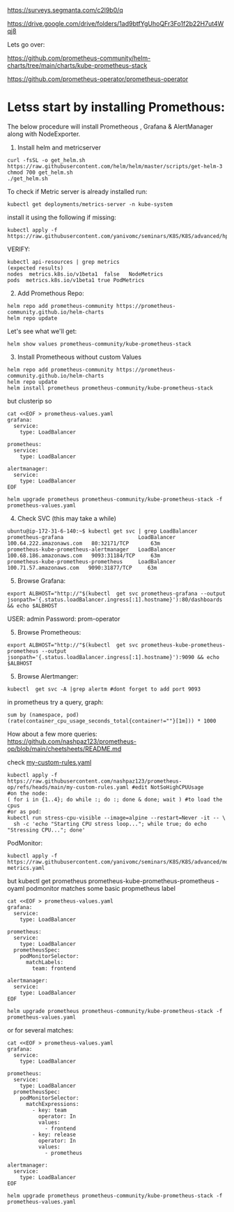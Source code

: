 https://surveys.segmanta.com/c2l9b0/q

https://drive.google.com/drive/folders/1ad9btfYgUhoQFr3Fo1f2b22H7ut4Wqj8

Lets go over:

https://github.com/prometheus-community/helm-charts/tree/main/charts/kube-prometheus-stack

https://github.com/prometheus-operator/prometheus-operator

# Letss start by installing Promethous:
The below procedure will install Prometheous , Grafana & AlertManager along with NodeExporter.


1. Install helm and metricserver
~~~
curl -fsSL -o get_helm.sh https://raw.githubusercontent.com/helm/helm/master/scripts/get-helm-3
chmod 700 get_helm.sh
./get_helm.sh
~~~
To check if Metric server is already installed run:
~~~
kubectl get deployments/metrics-server -n kube-system
~~~
install it using the following if missing:
~~~
kubectl apply -f https://raw.githubusercontent.com/yanivomc/seminars/K8S/K8S/advanced/hpa/metricserver/components.yaml
~~~
VERIFY:
~~~
kubectl api-resources | grep metrics
(expected results)
nodes  metrics.k8s.io/v1beta1  false   NodeMetrics
pods  metrics.k8s.io/v1beta1 true PodMetrics

~~~
2. Add Promethous Repo:
~~~
helm repo add prometheus-community https://prometheus-community.github.io/helm-charts
helm repo update
~~~
Let's see what we'll get:
~~~
helm show values prometheus-community/kube-prometheus-stack
~~~
3. Install Prometheous without custom Values

~~~
helm repo add prometheus-community https://prometheus-community.github.io/helm-charts
helm repo update
helm install prometheus prometheus-community/kube-prometheus-stack 
~~~

but clusterip so

~~~
cat <<EOF > prometheus-values.yaml
grafana:
  service:
    type: LoadBalancer

prometheus:
  service:
    type: LoadBalancer

alertmanager:
  service:
    type: LoadBalancer
EOF

helm upgrade prometheus prometheus-community/kube-prometheus-stack -f prometheus-values.yaml
~~~

4. Check SVC (this may take a while)
~~~
ubuntu@ip-172-31-6-140:~$ kubectl get svc | grep LoadBalancer
prometheus-grafana                        LoadBalancer   100.64.222.amazonaws.com   80:32171/TCP       63m
prometheus-kube-prometheus-alertmanager   LoadBalancer   100.68.186.amazonaws.com   9093:31184/TCP     63m
prometheus-kube-prometheus-prometheus     LoadBalancer   100.71.57.amazonaws.com   9090:31877/TCP     63m
~~~

5. Browse Grafana:
~~~
export ALBHOST="http://"$(kubectl  get svc prometheus-grafana --output jsonpath='{.status.loadBalancer.ingress[:1].hostname}'):80/dashboards && echo $ALBHOST
~~~

USER: admin Password: prom-operator

5. Browse Prometheous:
~~~
export ALBHOST="http://"$(kubectl  get svc prometheus-kube-prometheus-prometheus --output jsonpath='{.status.loadBalancer.ingress[:1].hostname}'):9090 && echo $ALBHOST
~~~

5. Browse Alertmanger:
~~~
kubectl  get svc -A |grep alertm #dont forget to add port 9093
~~~

in prometheus try a query, graph:
~~~
sum by (namespace, pod) (rate(container_cpu_usage_seconds_total{container!=""}[1m])) * 1000
~~~
How about a few more queries: https://github.com/nashpaz123/prometheus-op/blob/main/cheetsheets/README.md 

check [my-custom-rules.yaml](https://raw.githubusercontent.com/nashpaz123/prometheus-op/refs/heads/main/my-custom-rules.yaml)
~~~
kubectl apply -f https://raw.githubusercontent.com/nashpaz123/prometheus-op/refs/heads/main/my-custom-rules.yaml #edit NotSoHighCPUUsage
#on the node:
( for i in {1..4}; do while :; do :; done & done; wait ) #to load the cpus
#or as pod:
kubectl run stress-cpu-visible --image=alpine --restart=Never -it -- \
  sh -c 'echo "Starting CPU stress loop..."; while true; do echo "Stressing CPU..."; done'
~~~

 PodMonitor:
~~~
kubectl apply -f https://raw.githubusercontent.com/yanivomc/seminars/K8S/K8S/advanced/monitoring/examples/pod-metrics.yaml
~~~

but kubectl get prometheus prometheus-kube-prometheus-prometheus -oyaml podmonitor matches some basic propmetheus label
~~~
cat <<EOF > prometheus-values.yaml
grafana:
  service:
    type: LoadBalancer

prometheus:
  service:
    type: LoadBalancer
  prometheusSpec:
    podMonitorSelector:
      matchLabels:
        team: frontend

alertmanager:
  service:
    type: LoadBalancer
EOF

helm upgrade prometheus prometheus-community/kube-prometheus-stack -f prometheus-values.yaml
~~~

or for several matches:
~~~
cat <<EOF > prometheus-values.yaml
grafana:
  service:
    type: LoadBalancer

prometheus:
  service:
    type: LoadBalancer
  prometheusSpec:
    podMonitorSelector:
      matchExpressions:
        - key: team
          operator: In
          values:
            - frontend
        - key: release
          operator: In
          values:
            - prometheus

alertmanager:
  service:
    type: LoadBalancer
EOF

helm upgrade prometheus prometheus-community/kube-prometheus-stack -f prometheus-values.yaml

~~~
